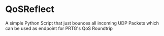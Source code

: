 QoSReflect
==========

A simple Python Script that just bounces all incoming UDP Packets which can be used as endpoint for PRTG's QoS Roundtrip
